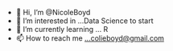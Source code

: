 - 👋 Hi, I’m @NicoleBoyd
- 👀 I’m interested in ...Data Science to start
- 🌱 I’m currently learning ... R
- 📫 How to reach me ...colieboyd@gmail.com

<!---
NicoleBoyd/NicoleBoyd is a ✨ special ✨ repository because its `README.md` (this file) appears on your GitHub profile.
You can click the Preview link to take a look at your changes.
--->
